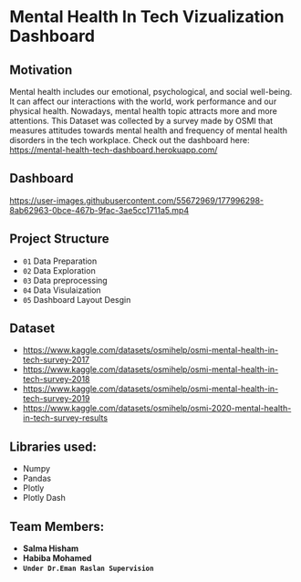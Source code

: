 # Mental Health In Tech Vizualization Dashboard

## Motivation
Mental health includes our emotional, psychological, and social well-being. It can affect our interactions with the world, work performance and our physical health. Nowadays, mental health topic attracts more and more attentions.
This Dataset was collected by a survey made by OSMI that measures attitudes towards mental health and frequency of mental health disorders in the tech workplace.
Check out the dashboard here: https://mental-health-tech-dashboard.herokuapp.com/

## Dashboard 
https://user-images.githubusercontent.com/55672969/177996298-8ab62963-0bce-467b-9fac-3ae5cc1711a5.mp4

## Project Structure
- `01` Data Preparation 
- `02` Data Exploration
- `03`  Data preprocessing
- `04` Data Visulaization
- `05` Dashboard Layout Desgin

## Dataset
- https://www.kaggle.com/datasets/osmihelp/osmi-mental-health-in-tech-survey-2017
- https://www.kaggle.com/datasets/osmihelp/osmi-mental-health-in-tech-survey-2018
- https://www.kaggle.com/datasets/osmihelp/osmi-mental-health-in-tech-survey-2019
- https://www.kaggle.com/datasets/osmihelp/osmi-2020-mental-health-in-tech-survey-results

## Libraries used:
- Numpy
- Pandas
- Plotly
- Plotly Dash

## Team Members:
- **Salma Hisham**
- **Habiba Mohamed** 
- **`Under Dr.Eman Raslan Supervision`**